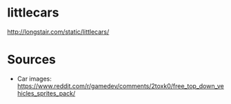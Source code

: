 # littlecars

http://longstair.com/static/littlecars/

# Sources

* Car images: https://www.reddit.com/r/gamedev/comments/2toxk0/free_top_down_vehicles_sprites_pack/
